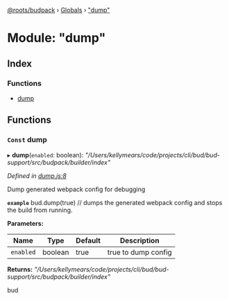 [@roots/budpack](../README.md) › [Globals](../globals.md) › ["dump"](_dump_.md)

# Module: "dump"

## Index

### Functions

* [dump](_dump_.md#const-dump)

## Functions

### `Const` dump

▸ **dump**(`enabled`: boolean): *"/Users/kellymears/code/projects/cli/bud/bud-support/src/budpack/builder/index"*

*Defined in [dump.js:8](https://github.com/roots/bud-support/blob/91a13d1/src/budpack/builder/api/dump.js#L8)*

Dump generated webpack config for debugging

**`example`** bud.dump(true) // dumps the generated webpack config and stops the build from running.

**Parameters:**

Name | Type | Default | Description |
------ | ------ | ------ | ------ |
`enabled` | boolean | true | true to dump config |

**Returns:** *"/Users/kellymears/code/projects/cli/bud/bud-support/src/budpack/builder/index"*

bud
